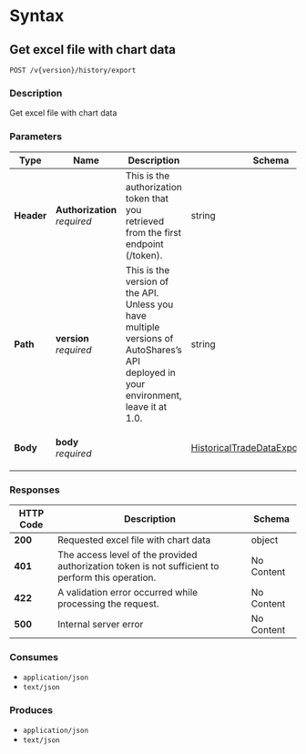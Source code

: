 # Syntax

## Get excel file with chart data

```
POST /v{version}/history/export
```

### Description

Get excel file with chart data

### Parameters

| Type       | Name                                                       | Description                                                                                                                          | Schema                                                                                                         | Default |
| ---------- | ---------------------------------------------------------- | ------------------------------------------------------------------------------------------------------------------------------------ | -------------------------------------------------------------------------------------------------------------- | ------- |
| **Header** | <p><strong>Authorization</strong><br><em>required</em></p> | This is the authorization token that you retrieved from the first endpoint (/token).                                                 | string                                                                                                         |         |
| **Path**   | <p><strong>version</strong><br><em>required</em></p>       | This is the version of the API. Unless you have multiple versions of AutoShares’s API deployed in your environment, leave it at 1.0. | string                                                                                                         | `"1"`   |
| **Body**   | <p><strong>body</strong><br><em>required</em></p>          |                                                                                                                                      | [HistoricalTradeDataExportDataModel](historicaltradedata\_exporttoexcel.md#historicaltradedataexportdatamodel) |         |

### Responses

| HTTP Code | Description                                                                                       | Schema     |
| --------- | ------------------------------------------------------------------------------------------------- | ---------- |
| **200**   | Requested excel file with chart data                                                              | object     |
| **401**   | The access level of the provided authorization token is not sufficient to perform this operation. | No Content |
| **422**   | A validation error occurred while processing the request.                                         | No Content |
| **500**   | Internal server error                                                                             | No Content |

### Consumes

* `application/json`
* `text/json`

### Produces

* `application/json`
* `text/json`
